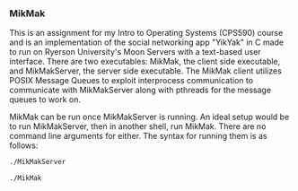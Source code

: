 ### MikMak

This is an assignment for my Intro to Operating Systems (CPS590) course and is an implementation of the social networking app "YikYak" in C made to run on Ryerson University's Moon Servers with a text-based user interface. There are two executables: MikMak, the client side executable, and MikMakServer, the server side executable. The MikMak client utilizes POSIX Message Queues to exploit interprocess communication to communicate with MikMakServer along with pthreads for the message queues to work on.

MikMak can be run once MikMakServer is running. An ideal setup would be to run MikMakServer, then in another shell, run MikMak. There are no command line arguments for either. The syntax for running them is as follows:

```bash
./MikMakServer
```

```bash
./MikMak
```
